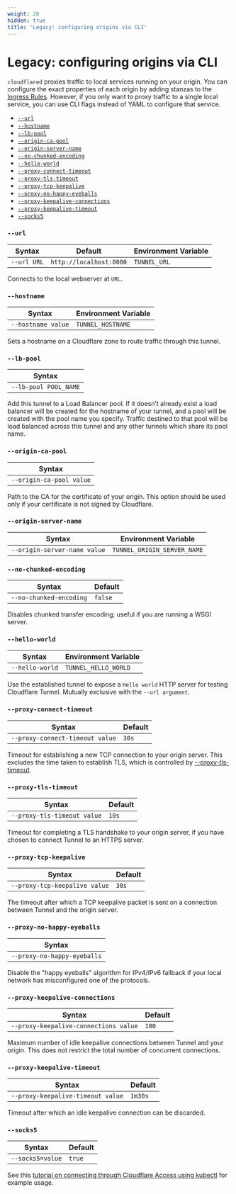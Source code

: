 ```yaml
---
weight: 20
hidden: true
title: 'Legacy: configuring origins via CLI'
---
```


# Legacy: configuring origins via CLI

`cloudflared` proxies traffic to local services running on your origin. You can configure the exact properties of each
origin by adding stanzas to the [Ingress Rules](/cloudflare-one/connections/connect-apps/configuration/ingress/). However, if you only want to proxy
traffic to a single local service, you can use CLI flags instead of YAML to configure that service.

- [`--url`](#--url)
- [`--hostname`](#--hostname)
- [`--lb-pool`](#--lb-pool)
- [`--origin-ca-pool`](#--origin-ca-pool)
- [`--origin-server-name`](#--origin-server-name)
- [`--no-chunked-encoding`](#--no-chunked-encoding)
- [`--hello-world`](#--hello-world)
- [`--proxy-connect-timeout`](#--proxy-connect-timeout)
- [`--proxy-tls-timeout`](#--proxy-tls-timeout)
- [`--proxy-tcp-keepalive`](#--proxy-tcp-keepalive)
- [`--proxy-no-happy-eyeballs`](#--proxy-no-happy-eyeballs)
- [`--proxy-keepalive-connections`](#--proxy-keepalive-connections)
- [`--proxy-keepalive-timeout`](#--proxy-keepalive-timeout)
- [`--socks5`](#--socks5)

### `--url`

| Syntax      | Default                 | Environment Variable |
| ----------- | ----------------------- | -------------------- |
| `--url URL` | `http://localhost:8080` | `TUNNEL_URL`         |

Connects to the local webserver at `URL`.

### `--hostname`

| Syntax             | Environment Variable |
| ------------------ | -------------------- |
| `--hostname value` | `TUNNEL_HOSTNAME`    |

Sets a hostname on a Cloudflare zone to route traffic through this tunnel.

### `--lb-pool`

| Syntax                |
| --------------------- |
| `--lb-pool POOL_NAME` |

Add this tunnel to a Load Balancer pool. If it doesn’t already exist a load balancer will be created for the hostname of your tunnel, and a pool will be created with the pool name you specify. Traffic destined to that pool will be load balanced across this tunnel and any other tunnels which share its pool name.

### `--origin-ca-pool`

| Syntax                   |
| ------------------------ |
| `--origin-ca-pool value` |

Path to the CA for the certificate of your origin. This option should be used only if your certificate is not signed by Cloudflare.

### `--origin-server-name`

| Syntax                       | Environment Variable        |
| ---------------------------- | --------------------------- |
| `--origin-server-name value` | `TUNNEL_ORIGIN_SERVER_NAME` |

### `--no-chunked-encoding`

| Syntax                  | Default |
| ----------------------- | ------- |
| `--no-chunked-encoding` | `false` |

Disables chunked transfer encoding; useful if you are running a WSGI server.

### `--hello-world`

| Syntax          | Environment Variable |
| --------------- | -------------------- |
| `--hello-world` | `TUNNEL_HELLO_WORLD` |

Use the established tunnel to expose a `Hello world` HTTP server for testing Cloudflare Tunnel. Mutually exclusive with the `--url argument`.

### `--proxy-connect-timeout`

| Syntax                          | Default |
| ------------------------------- | ------- |
| `--proxy-connect-timeout value` | `30s`   |

Timeout for establishing a new TCP connection to your origin server. This excludes the time taken to establish TLS, which is controlled by [--proxy-tls-timeout](#proxy-tls-timeout).

### `--proxy-tls-timeout`

| Syntax                      | Default |
| --------------------------- | ------- |
| `--proxy-tls-timeout value` | `10s`   |

Timeout for completing a TLS handshake to your origin server, if you have chosen to connect Tunnel to an HTTPS server.

### `--proxy-tcp-keepalive`

| Syntax                        | Default |
| ----------------------------- | ------- |
| `--proxy-tcp-keepalive value` | `30s`   |

The timeout after which a TCP keepalive packet is sent on a connection between Tunnel and the origin server.

### `--proxy-no-happy-eyeballs`

| Syntax                      |
| --------------------------- |
| `--proxy-no-happy-eyeballs` |

Disable the "happy eyeballs" algorithm for IPv4/IPv6 fallback if your local network has misconfigured one of the protocols.

### `--proxy-keepalive-connections`

| Syntax                                | Default |
| ------------------------------------- | ------- |
| `--proxy-keepalive-connections value` | `100`   |

Maximum number of idle keepalive connections between Tunnel and your origin. This does not restrict the total number of concurrent connections.

### `--proxy-keepalive-timeout`

| Syntax                            | Default |
| --------------------------------- | ------- |
| `--proxy-keepalive-timeout value` | `1m30s` |

Timeout after which an idle keepalive connection can be discarded.

### `--socks5`

| Syntax           | Default |
| ---------------- | ------- |
| `--socks5=value` | `true`  |

See this [tutorial on connecting through Cloudflare Access using kubectl](/cloudflare-one/tutorials/kubectl/) for example usage.
